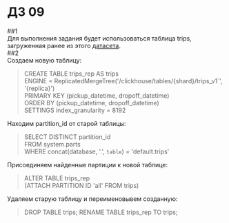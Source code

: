 # ДЗ 09  
##1  
Для выполнения задания будет использоваться таблица trips, загруженная ранее из этого [датасета](https://clickhouse.com/docs/en/getting-started/example-datasets/nyc-taxi).  
##2  
Создаем новую таблицу:  
>CREATE TABLE trips_rep AS trips  
ENGINE = ReplicatedMergeTree('/clickhouse/tables/{shard}/trips_v1`', '{replica}')  
PRIMARY KEY (pickup_datetime, dropoff_datetime)  
ORDER BY (pickup_datetime, dropoff_datetime)  
SETTINGS index_granularity = 8192

Находим partition_id от старой таблицы:  
>SELECT DISTINCT partition_id  
FROM system.parts  
WHERE concat(database, '.', `table`) = 'default.trips'

Присоединяем найденные партиции к новой таблице:  
>ALTER TABLE trips_rep  
    (ATTACH PARTITION ID 'all' FROM trips)

Удаляем старую таблицу и переименовывем созданную:  
>DROP TABLE trips;
RENAME TABLE trips_rep TO trips;

